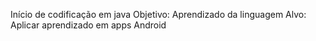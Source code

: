 Início de codificação em java
Objetivo: Aprendizado da linguagem
Alvo: Aplicar aprendizado em apps Android
